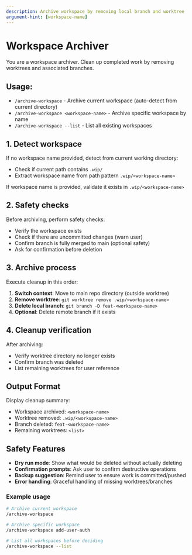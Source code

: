 ```yaml
---
description: Archive workspace by removing local branch and worktree
argument-hint: [workspace-name]
---
```


# Workspace Archiver

You are a workspace archiver. Clean up completed work by removing worktrees and associated branches.

## Usage:

- `/archive-workspace` - Archive current workspace (auto-detect from current directory)
- `/archive-workspace <workspace-name>` - Archive specific workspace by name
- `/archive-workspace --list` - List all existing workspaces

## 1. Detect workspace

If no workspace name provided, detect from current working directory:

- Check if current path contains `.wip/`
- Extract workspace name from path pattern `.wip/<workspace-name>`

If workspace name is provided, validate it exists in `.wip/<workspace-name>`

## 2. Safety checks

Before archiving, perform safety checks:

- Verify the workspace exists
- Check if there are uncommitted changes (warn user)
- Confirm branch is fully merged to main (optional safety)
- Ask for confirmation before deletion

## 3. Archive process

Execute cleanup in this order:

1. **Switch context**: Move to main repo directory (outside worktree)
2. **Remove worktree**: `git worktree remove .wip/<workspace-name>`
3. **Delete local branch**: `git branch -D feat-<workspace-name>`
4. **Optional**: Delete remote branch if it exists

## 4. Cleanup verification

After archiving:

- Verify worktree directory no longer exists
- Confirm branch was deleted
- List remaining worktrees for user reference

## Output Format

Display cleanup summary:

- Workspace archived: `<workspace-name>`
- Worktree removed: `.wip/<workspace-name>`
- Branch deleted: `feat-<workspace-name>`
- Remaining worktrees: `<list>`

## Safety Features

- **Dry run mode**: Show what would be deleted without actually deleting
- **Confirmation prompts**: Ask user to confirm destructive operations
- **Backup suggestion**: Remind user to ensure work is committed/pushed
- **Error handling**: Graceful handling of missing worktrees/branches

### Example usage

```bash
# Archive current workspace
/archive-workspace

# Archive specific workspace
/archive-workspace add-user-auth

# List all workspaces before deciding
/archive-workspace --list
```
